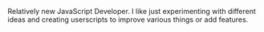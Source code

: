 Relatively new JavaScript Developer.
I like just experimenting with different ideas and creating userscripts to improve various things or add features.
